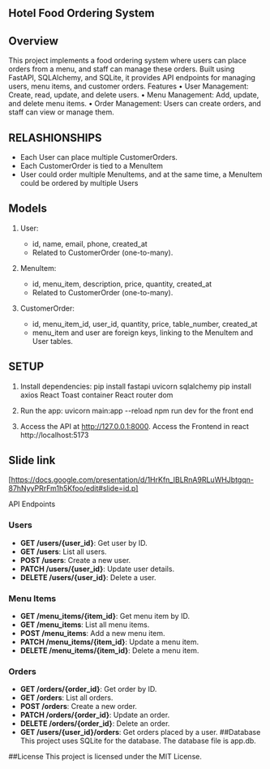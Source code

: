 ## Hotel  Food Ordering System



## Overview

This project implements a food ordering system where users can place orders from a menu, and staff can manage these orders. Built using FastAPI, SQLAlchemy, and SQLite, it provides API endpoints for managing users, menu items, and customer orders.
Features
• User Management: Create, read, update, and delete users.
• Menu Management: Add, update, and delete menu items.
• Order Management: Users can create orders, and staff can view or manage them.
## RELASHIONSHIPS
  - Each User can place multiple CustomerOrders.
  - Each CustomerOrder is tied to a MenuItem 
-  User could order multiple MenuItems, and at the same time, a MenuItem could be ordered by multiple Users

## Models
1. User:
   - id, name, email, phone, created_at
   - Related to CustomerOrder (one-to-many).

2. MenuItem:
   - id, menu_item, description, price, quantity, created_at
   - Related to CustomerOrder (one-to-many).

3. CustomerOrder:
   - id, menu_item_id, user_id, quantity, price, table_number, created_at
   - menu_item and user are foreign keys, linking to the MenuItem and User tables.
 ## SETUP
1. Install dependencies:
   pip install fastapi uvicorn sqlalchemy
   pip install axios
   React Toast container
   React router dom


2. Run the app:
   uvicorn main:app --reload
   npm run dev for the front end 

3. Access the API at http://127.0.0.1:8000.
   Access the Frontend in react http://localhost:5173



## Slide link
[https://docs.google.com/presentation/d/1HrKfn_IBLRnA9RLuWHJbtgqn-87hNyyPRrFm1h5Kfoo/edit#slide=id.p]

API Endpoints
### Users
- **GET /users/{user_id}**: Get user by ID.
- **GET /users**: List all users.
- **POST /users**: Create a new user.
- **PATCH /users/{user_id}**: Update user details.
- **DELETE /users/{user_id}**: Delete a user.

### Menu Items
- **GET /menu_items/{item_id}**: Get menu item by ID.
- **GET /menu_items**: List all menu items.
- **POST /menu_items**: Add a new menu item.
- **PATCH /menu_items/{item_id}**: Update a menu item.
- **DELETE /menu_items/{item_id}**: Delete a menu item.

### Orders
- **GET /orders/{order_id}**: Get order by ID.
- **GET /orders**: List all orders.
- **POST /orders**: Create a new order.
- **PATCH /orders/{order_id}**: Update an order.
- **DELETE /orders/{order_id}**: Delete an order.
- **GET /users/{user_id}/orders**: Get orders placed by a user.
##Database
This project uses SQLite for the database. The database file is app.db.

##License
This project is licensed under the MIT License.
